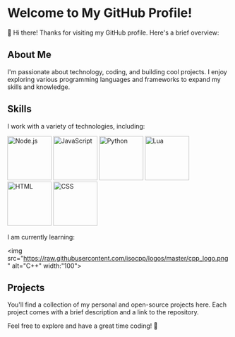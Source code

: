 # Welcome to My GitHub Profile!

👋 Hi there! Thanks for visiting my GitHub profile. Here's a brief overview:

## About Me

I'm passionate about technology, coding, and building cool projects. I enjoy exploring various programming languages and frameworks to expand my skills and knowledge.

## Skills

I work with a variety of technologies, including:

<img src="https://cdn.jsdelivr.net/gh/devicons/devicon/icons/nodejs/nodejs-original.svg" alt="Node.js" width="100"> <img src="https://cdn.jsdelivr.net/gh/devicons/devicon/icons/javascript/javascript-original.svg" alt="JavaScript" width="100"> <img src="https://cdn.jsdelivr.net/gh/devicons/devicon/icons/python/python-original.svg" alt="Python" width="100"> <img src="https://cdn.jsdelivr.net/gh/devicons/devicon/icons/lua/lua-original.svg" alt="Lua" width="100"> <img src="https://cdn.jsdelivr.net/gh/devicons/devicon/icons/html5/html5-original.svg" alt="HTML" width="100"> <img src="https://cdn.jsdelivr.net/gh/devicons/devicon/icons/css3/css3-original.svg" alt="CSS" width="100">

I am currently learning:

<img src="https://raw.githubusercontent.com/isocpp/logos/master/cpp_logo.png" alt="C++" width:"100">


## Projects

You'll find a collection of my personal and open-source projects here. Each project comes with a brief description and a link to the repository.

Feel free to explore and have a great time coding! 🚀
